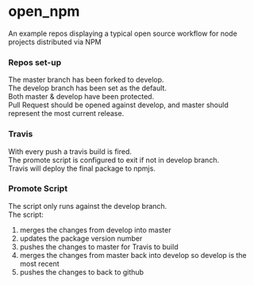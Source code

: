 # open_npm

An example repos displaying a typical open source workflow for node projects distributed via NPM


### Repos set-up
The master branch has been forked to develop.  
The develop branch has been set as the default.  
Both master & develop have been protected.  
Pull Request should be opened against develop, and master should represent the most current release.


### Travis
With every push a travis build is fired.  
The promote script is configured to exit if not in develop branch.  
Travis will deploy the final package to npmjs.  


### Promote Script
The script only runs against the develop branch.  
The script:
  1. merges the changes from develop into master
  2. updates the package version number
  3. pushes the changes to master for Travis to build
  4. merges the changes from master back into develop so develop is the most recent
  5. pushes the changes to back to github
